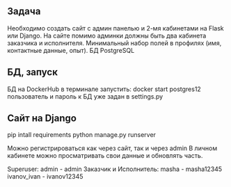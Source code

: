 ## Задача
Необходимо создать сайт с админ панелью и 2-мя кабинетами
на Flask или Django. На сайте помимо админки должны быть
два кабинета заказчика и исполнителя.
Минимальный набор полей в профилях (имя, контактные данные,
опыт). БД PostgreSQL

## БД, запуск
БД на DockerHub
в терминале запустить:
docker start postgres12
пользователь и пароль к БД уже задан в settings.py

## Сайт на Django
pip intall requirements
python manage.py runserver

Можно регистрироваться как через сайт, так и через admin
В личном кабинете можно просматривать свои данные и обновлять часть.

Superuser: admin - admin
Заказчик и Исполнитель:
masha - masha12345
ivanov_ivan - ivanov12345
